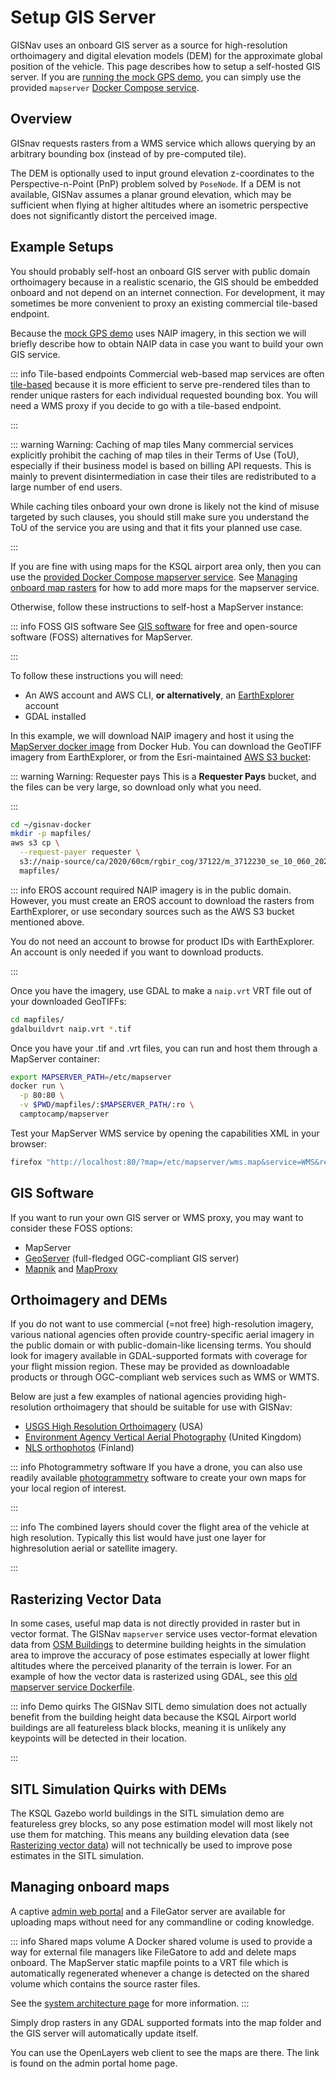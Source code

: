 # Setup GIS Server

GISNav uses an onboard GIS server as a source for high-resolution orthoimagery and digital elevation models (DEM) for the approximate global position of the vehicle. This page describes how to setup a self-hosted GIS server. If you are [running the mock GPS demo](/sitl-local), you can
simply use the provided `mapserver` [Docker Compose service](/deploy-with-docker-compose).

## Overview
GISnav requests rasters from a WMS service which allows querying by an arbitrary bounding box (instead of by pre-computed tile).

The DEM is optionally used to input ground elevation z-coordinates to the Perspective-n-Point (PnP) problem solved by `PoseNode`. If a DEM is not available, GISNav assumes a planar ground elevation, which may be sufficient when flying at higher altitudes where an isometric perspective does not significantly distort the perceived image.

## Example Setups

You should probably self-host an onboard GIS server with public domain orthoimagery because in a realistic scenario, the GIS should be embedded onboard and not depend on an internet connection. For development, it may sometimes be more convenient to proxy an existing commercial tile-based endpoint.

Because the [mock GPS demo](/sitl-local) uses NAIP imagery, in this section we will briefly describe how to obtain NAIP data in case you want to build your own GIS service.

::: info Tile-based endpoints
Commercial web-based map services are often [tile-based](https://wiki.openstreetmap.org/wiki/Slippy_map_tilenames) because it is more efficient to serve pre-rendered tiles than to render unique rasters for each individual requested bounding box. You will need a WMS proxy if you decide to go with a tile-based endpoint.

:::

::: warning Warning: Caching of map tiles
Many commercial services explicitly prohibit the caching of map tiles in their Terms of Use (ToU), especially if their business model is based on billing API requests. This is mainly to prevent disintermediation in case their tiles are redistributed to a large number of end users.

While caching tiles onboard your own drone is likely not the kind of misuse targeted by such clauses, you should still make sure you understand the ToU of the service you are using and that it fits your planned use case.

:::

If you are fine with using maps for the KSQL airport area only, then you can use the [provided Docker Compose mapserver service](#overview-of-services). See [Managing onboard map rasters](#managing-onboard-map-rasters) for how to add more maps for the mapserver service.

Otherwise, follow these instructions to self-host a MapServer instance:

::: info FOSS GIS software
See [GIS software](#gis-software) for free and open-source software (FOSS) alternatives for MapServer.

:::

To follow these instructions you will need:

- An AWS account and AWS CLI, **or alternatively**, an [EarthExplorer](https://earthexplorer.usgs.gov) account
- GDAL installed

In this example, we will download NAIP imagery and host it using the [MapServer docker image](https://hub.docker.com/r/camptocamp/mapserver) from Docker Hub. You can download the GeoTIFF imagery from EarthExplorer, or from the Esri-maintained [AWS S3 bucket](https://registry.opendata.aws/naip/):

::: warning Warning: Requester pays
This is a **Requester Pays** bucket, and the files can be very large, so download only what you need.

:::

```bash
cd ~/gisnav-docker
mkdir -p mapfiles/
aws s3 cp \
  --request-payer requester \
  s3://naip-source/ca/2020/60cm/rgbir_cog/37122/m_3712230_se_10_060_20200524.tif \
  mapfiles/
```

::: info EROS account required
NAIP imagery is in the public domain. However, you must create an EROS account to download the rasters from EarthExplorer, or use secondary sources such as the AWS S3 bucket mentioned above.

You do not need an account to browse for product IDs with EarthExplorer. An account is only needed if you want to download products.

:::

Once you have the imagery, use GDAL to make a `naip.vrt` VRT file out of your downloaded GeoTIFFs:

```bash
cd mapfiles/
gdalbuildvrt naip.vrt *.tif
```

Once you have your .tif and .vrt files, you can run and host them through a MapServer container:

```bash
export MAPSERVER_PATH=/etc/mapserver
docker run \
  -p 80:80 \
  -v $PWD/mapfiles/:$MAPSERVER_PATH/:ro \
  camptocamp/mapserver
```

Test your MapServer WMS service by opening the capabilities XML in your browser:

```bash
firefox "http://localhost:80/?map=/etc/mapserver/wms.map&service=WMS&request=GetCapabilities"
```

## GIS Software

If you want to run your own GIS server or WMS proxy, you may want to consider these FOSS options:

- MapServer
- [GeoServer](https://geoserver.org) (full-fledged OGC-compliant GIS server)
- [Mapnik](https://mapnik.org) and [MapProxy](https://mapproxy.org)

## Orthoimagery and DEMs

If you do not want to use commercial (=not free) high-resolution imagery, various national agencies often provide country-specific aerial imagery in the public domain or with public-domain-like licensing terms. You should look for imagery available in GDAL-supported formats with coverage for your flight mission region. These may be provided as downloadable products or through OGC-compliant web services such as WMS or WMTS.

Below are just a few examples of national agencies providing high-resolution orthoimagery that should be suitable for use with GISNav:

- [USGS High Resolution Orthoimagery](https://www.usgs.gov/centers/eros/science/usgs-eros-archive-aerial-photography-high-resolution-orthoimagery-hro) (USA)
- [Environment Agency Vertical Aerial Photography](https://www.data.gov.uk/dataset/4921f8a1-d47e-458b-873b-2a489b1c8165/vertical-aerial-photography) (United Kingdom)
- [NLS orthophotos](https://www.maanmittauslaitos.fi/en/maps-and-spatial-data/expert-users/product-descriptions/orthophotos) (Finland)

::: info Photogrammetry software
If you have a drone, you can also use readily available [photogrammetry](https://en.wikipedia.org/wiki/Photogrammetry) software to create your own maps for your local region of interest.

:::

::: info
The combined layers should cover the flight area of the vehicle at high resolution. Typically this list would have just one layer for highresolution aerial or satellite imagery.

:::


## Rasterizing Vector Data

In some cases, useful map data is not directly provided in raster but in vector format. The GISNav `mapserver` service uses vector-format elevation data from [OSM Buildings](https://osmbuildings.org/) to determine building heights in the simulation area to improve the accuracy of pose estimates especially at lower flight altitudes where the perceived planarity of the terrain is lower. For an example of how the vector data is rasterized using GDAL, see this [old mapserver service Dockerfile](https://github.com/hmakelin/gisnav/blob/v0.65.0/docker/mapserver/Dockerfile#L43-L47).

::: info Demo quirks
The GISNav SITL demo simulation does not actually benefit from the building height data because the KSQL Airport world buildings are all featureless black blocks, meaning it is unlikely any keypoints will be detected in their location.

:::

## SITL Simulation Quirks with DEMs

The KSQL Gazebo world buildings in the SITL simulation demo are featureless grey blocks, so any pose estimation model will most likely not use them for matching. This means any building elevation data (see [Rasterizing vector data](#rasterizing-vector-data)) will not technically be used to improve pose estimates in the SITL simulation.

## Managing onboard maps

A captive [admin web portal](/admin-portal) and a FileGator server are available for uploading maps without need for any commandline or coding knowledge.

::: info Shared maps volume
A Docker shared volume is used to provide a way for external file managers like FileGatore to add and delete maps onboard. The MapServer static mapfile points to a VRT file which is automatically regenerated whenever a change is detected on the shared volume which contains the source raster files.

See the [system architecture page](/system-architecture) for more information.
:::

Simply drop rasters in any GDAL supported formats into the map folder and the GIS server will automatically update itself.

You can use the OpenLayers web client to see the maps are there. The link is found on the admin portal home page.
